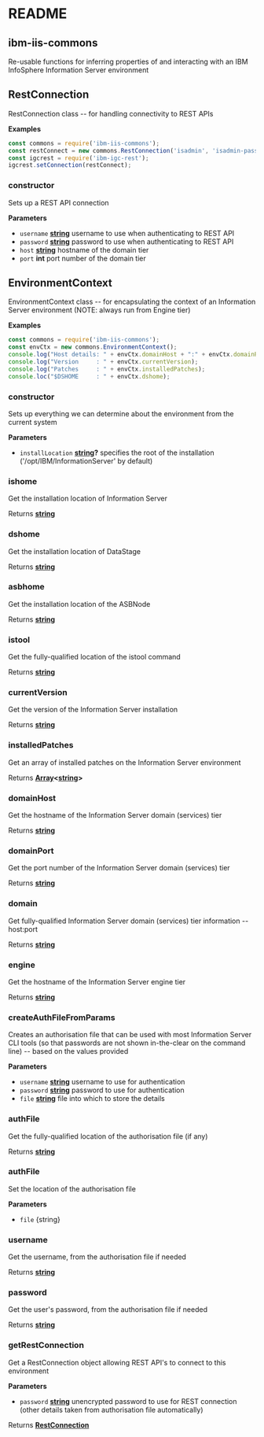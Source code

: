 # README

<!-- Generated by documentation.js. Update this documentation by updating the source code. -->

## ibm-iis-commons

Re-usable functions for inferring properties of and interacting with an IBM InfoSphere Information Server environment

## RestConnection

RestConnection class -- for handling connectivity to REST APIs

**Examples**

```javascript
const commons = require('ibm-iis-commons');
const restConnect = new commons.RestConnection('isadmin', 'isadmin-password', 'localhost', '9445');
const igcrest = require('ibm-igc-rest');
igcrest.setConnection(restConnect);
```

### constructor

Sets up a REST API connection

**Parameters**

-   `username` **[string](https://developer.mozilla.org/en-US/docs/Web/JavaScript/Reference/Global_Objects/String)** username to use when authenticating to REST API
-   `password` **[string](https://developer.mozilla.org/en-US/docs/Web/JavaScript/Reference/Global_Objects/String)** password to use when authenticating to REST API
-   `host` **[string](https://developer.mozilla.org/en-US/docs/Web/JavaScript/Reference/Global_Objects/String)** hostname of the domain tier
-   `port` **int** port number of the domain tier

## EnvironmentContext

EnvironmentContext class -- for encapsulating the context of an Information Server environment (NOTE: always run from Engine tier)

**Examples**

```javascript
const commons = require('ibm-iis-commons');
const envCtx = new commons.EnvironmentContext();
console.log("Host details: " + envCtx.domainHost + ":" + envCtx.domainPort);
console.log("Version     : " + envCtx.currentVersion);
console.log("Patches     : " + envCtx.installedPatches);
console.loc("$DSHOME     : " + envCtx.dshome);
```

### constructor

Sets up everything we can determine about the environment from the current system

**Parameters**

-   `installLocation` **[string](https://developer.mozilla.org/en-US/docs/Web/JavaScript/Reference/Global_Objects/String)?** specifies the root of the installation ('/opt/IBM/InformationServer' by default)

### ishome

Get the installation location of Information Server

Returns **[string](https://developer.mozilla.org/en-US/docs/Web/JavaScript/Reference/Global_Objects/String)** 

### dshome

Get the installation location of DataStage

Returns **[string](https://developer.mozilla.org/en-US/docs/Web/JavaScript/Reference/Global_Objects/String)** 

### asbhome

Get the installation location of the ASBNode

Returns **[string](https://developer.mozilla.org/en-US/docs/Web/JavaScript/Reference/Global_Objects/String)** 

### istool

Get the fully-qualified location of the istool command

Returns **[string](https://developer.mozilla.org/en-US/docs/Web/JavaScript/Reference/Global_Objects/String)** 

### currentVersion

Get the version of the Information Server installation

Returns **[string](https://developer.mozilla.org/en-US/docs/Web/JavaScript/Reference/Global_Objects/String)** 

### installedPatches

Get an array of installed patches on the Information Server environment

Returns **[Array](https://developer.mozilla.org/en-US/docs/Web/JavaScript/Reference/Global_Objects/Array)&lt;[string](https://developer.mozilla.org/en-US/docs/Web/JavaScript/Reference/Global_Objects/String)>** 

### domainHost

Get the hostname of the Information Server domain (services) tier

Returns **[string](https://developer.mozilla.org/en-US/docs/Web/JavaScript/Reference/Global_Objects/String)** 

### domainPort

Get the port number of the Information Server domain (services) tier

Returns **[string](https://developer.mozilla.org/en-US/docs/Web/JavaScript/Reference/Global_Objects/String)** 

### domain

Get fully-qualified Information Server domain (services) tier information -- host:port

Returns **[string](https://developer.mozilla.org/en-US/docs/Web/JavaScript/Reference/Global_Objects/String)** 

### engine

Get the hostname of the Information Server engine tier

Returns **[string](https://developer.mozilla.org/en-US/docs/Web/JavaScript/Reference/Global_Objects/String)** 

### createAuthFileFromParams

Creates an authorisation file that can be used with most Information Server CLI tools
(so that passwords are not shown in-the-clear on the command line) -- based on the 
values provided

**Parameters**

-   `username` **[string](https://developer.mozilla.org/en-US/docs/Web/JavaScript/Reference/Global_Objects/String)** username to use for authentication
-   `password` **[string](https://developer.mozilla.org/en-US/docs/Web/JavaScript/Reference/Global_Objects/String)** password to use for authentication
-   `file` **[string](https://developer.mozilla.org/en-US/docs/Web/JavaScript/Reference/Global_Objects/String)** file into which to store the details

### authFile

Get the fully-qualified location of the authorisation file (if any)

Returns **[string](https://developer.mozilla.org/en-US/docs/Web/JavaScript/Reference/Global_Objects/String)** 

### authFile

Set the location of the authorisation file

**Parameters**

-   `file`  {string}

### username

Get the username, from the authorisation file if needed

Returns **[string](https://developer.mozilla.org/en-US/docs/Web/JavaScript/Reference/Global_Objects/String)** 

### password

Get the user's password, from the authorisation file if needed

Returns **[string](https://developer.mozilla.org/en-US/docs/Web/JavaScript/Reference/Global_Objects/String)** 

### getRestConnection

Get a RestConnection object allowing REST API's to connect to this environment

**Parameters**

-   `password` **[string](https://developer.mozilla.org/en-US/docs/Web/JavaScript/Reference/Global_Objects/String)** unencrypted password to use for REST connection (other details taken from authorisation file automatically)

Returns **[RestConnection](#restconnection)** 

